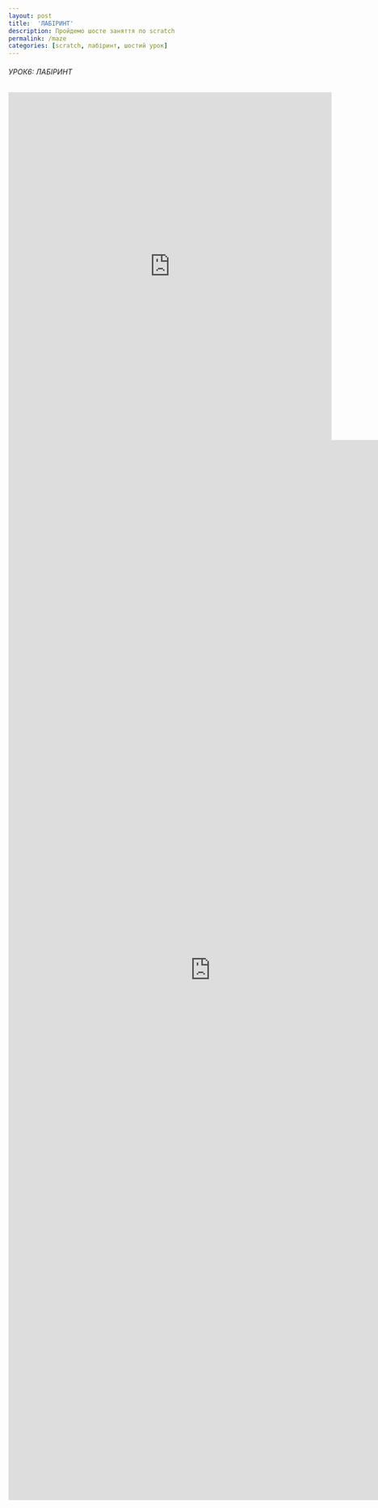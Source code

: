 ```yaml
---
layout: post
title:  'ЛАБІРИНТ'
description: Пройдемо шосте заняття по scratch
permalink: /maze
categories: [scratch, лабіринт, шостий урок]
---
```


###### УРОК6: ЛАБІРИНТ

<iframe src="https://docs.google.com/forms/d/e/1FAIpQLScV-agJyI8azW2XNGXFQCG6daS0nscjyUzUmyuRtdzF-ckEcA/viewform?embedded=true" width="640" height="689" frameborder="0" marginheight="0" marginwidth="0">Loading…</iframe>

<embed src="https://osvita-code.github.io/scratch/pdf/6.pdf" width="800px" height="2100px" />
